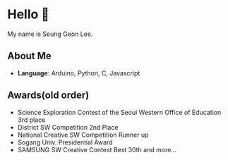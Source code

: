 # Hello 👋
My name is Seung Geon Lee.

## About Me
- **Language**: Arduino, Python, C, Javascript

## Awards(old order)
- Science Exploration Contest of the Seoul Western Office of Education 3rd place
- District SW Competition 2nd Place 
- National Creative SW Competition Runner up 
- Sogang Univ. Presidential Award 
- SAMSUNG SW Creative Contest Best 30th
and more...
